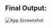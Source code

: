 ## Final Output:

![App Screenshot](https://github.com/8ad40n/new-year-sale/blob/main/resources/Final%20Output/fullWebSS.png?raw=true)
